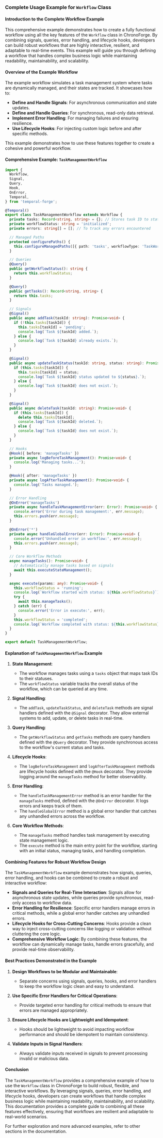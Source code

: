 ### **Complete Usage Example for `Workflow` Class**

#### **Introduction to the Complete Workflow Example**

This comprehensive example demonstrates how to create a fully functional workflow using all the key features of the `Workflow` class in ChronoForge. By combining signals, queries, error handling, and lifecycle hooks, developers can build robust workflows that are highly interactive, resilient, and adaptable to real-time events. This example will guide you through defining a workflow that handles complex business logic while maintaining readability, maintainability, and scalability.

#### **Overview of the Example Workflow**

The example workflow simulates a task management system where tasks are dynamically managed, and their states are tracked. It showcases how to:

- **Define and Handle Signals**: For asynchronous communication and state updates.
- **Define and Handle Queries**: For synchronous, read-only data retrieval.
- **Implement Error Handling**: For managing failures and ensuring resilience.
- **Use Lifecycle Hooks**: For injecting custom logic before and after specific methods.

This example demonstrates how to use these features together to create a cohesive and powerful workflow.

#### **Comprehensive Example: `TaskManagementWorkflow`**

```typescript
import {
  Workflow,
  Signal,
  Query,
  Hook,
  OnError,
  Temporal,
} from 'temporal-forge';

@Temporal()
export class TaskManagementWorkflow extends Workflow {
  private tasks: Record<string, string> = {}; // Stores task ID to status mapping
  private workflowStatus: string = 'initialized';
  private errors: string[] = []; // To track any errors encountered

  // Managed Paths
  protected configurePaths() {
    this.configureManagedPaths([{ path: 'tasks', workflowType: 'TaskWorkflow', idField: 'taskId' }]);
  }

  // Queries
  @Query()
  public getWorkflowStatus(): string {
    return this.workflowStatus;
  }

  @Query()
  public getTasks(): Record<string, string> {
    return this.tasks;
  }

  // Signals
  @Signal()
  public async addTask(taskId: string): Promise<void> {
    if (!this.tasks[taskId]) {
      this.tasks[taskId] = 'pending';
      console.log(`Task ${taskId} added.`);
    } else {
      console.log(`Task ${taskId} already exists.`);
    }
  }

  @Signal()
  public async updateTaskStatus(taskId: string, status: string): Promise<void> {
    if (this.tasks[taskId]) {
      this.tasks[taskId] = status;
      console.log(`Task ${taskId} status updated to ${status}.`);
    } else {
      console.log(`Task ${taskId} does not exist.`);
    }
  }

  @Signal()
  public async deleteTask(taskId: string): Promise<void> {
    if (this.tasks[taskId]) {
      delete this.tasks[taskId];
      console.log(`Task ${taskId} deleted.`);
    } else {
      console.log(`Task ${taskId} does not exist.`);
    }
  }

  // Hooks
  @Hook({ before: 'manageTasks' })
  private async logBeforeTaskManagement(): Promise<void> {
    console.log('Managing tasks...');
  }

  @Hook({ after: 'manageTasks' })
  private async logAfterTaskManagement(): Promise<void> {
    console.log('Tasks managed.');
  }

  // Error Handling
  @OnError('manageTasks')
  private async handleTaskManagementError(err: Error): Promise<void> {
    console.error('Error during task management:', err.message);
    this.errors.push(err.message);
  }

  @OnError('*')
  private async handleGlobalError(err: Error): Promise<void> {
    console.error('Unhandled error in workflow:', err.message);
    this.errors.push(err.message);
  }

  // Core Workflow Methods
  async manageTasks(): Promise<void> {
    // Automatically manage tasks based on signals
    await this.executeStateManagement();
  }

  async execute(params: any): Promise<void> {
    this.workflowStatus = 'running';
    console.log(`Workflow started with status: ${this.workflowStatus}`);
    try {
      await this.manageTasks();
    } catch (err) {
      console.error('Error in execute:', err);
    }
    this.workflowStatus = 'completed';
    console.log(`Workflow completed with status: ${this.workflowStatus}`);
  }
}

export default TaskManagementWorkflow;
```

#### **Explanation of `TaskManagementWorkflow` Example**

1. **State Management**:
   - The workflow manages tasks using a `tasks` object that maps task IDs to their statuses.
   - The `workflowStatus` variable tracks the overall status of the workflow, which can be queried at any time.

2. **Signal Handling**:
   - The `addTask`, `updateTaskStatus`, and `deleteTask` methods are signal handlers defined with the `@Signal` decorator. They allow external systems to add, update, or delete tasks in real-time.

3. **Query Handling**:
   - The `getWorkflowStatus` and `getTasks` methods are query handlers defined with the `@Query` decorator. They provide synchronous access to the workflow's current status and tasks.

4. **Lifecycle Hooks**:
   - The `logBeforeTaskManagement` and `logAfterTaskManagement` methods are lifecycle hooks defined with the `@Hook` decorator. They provide logging around the `manageTasks` method for better observability.

5. **Error Handling**:
   - The `handleTaskManagementError` method is an error handler for the `manageTasks` method, defined with the `@OnError` decorator. It logs errors and keeps track of them.
   - The `handleGlobalError` method is a global error handler that catches any unhandled errors across the workflow.

6. **Core Workflow Methods**:
   - The `manageTasks` method handles task management by executing state management logic.
   - The `execute` method is the main entry point for the workflow, starting with an initial status, managing tasks, and handling completion.

#### **Combining Features for Robust Workflow Design**

The `TaskManagementWorkflow` example demonstrates how signals, queries, error handling, and hooks can be combined to create a robust and interactive workflow:

- **Signals and Queries for Real-Time Interaction**: Signals allow for asynchronous state updates, while queries provide synchronous, read-only access to workflow data.
- **Error Handling for Resilience**: Specific error handlers manage errors in critical methods, while a global error handler catches any unhandled errors.
- **Lifecycle Hooks for Cross-Cutting Concerns**: Hooks provide a clean way to inject cross-cutting concerns like logging or validation without cluttering the core logic.
- **Comprehensive Workflow Logic**: By combining these features, the workflow can dynamically manage tasks, handle errors gracefully, and provide real-time observability.

#### **Best Practices Demonstrated in the Example**

1. **Design Workflows to be Modular and Maintainable**:
   - Separate concerns using signals, queries, hooks, and error handlers to keep the workflow logic clean and easy to understand.

2. **Use Specific Error Handlers for Critical Operations**:
   - Provide targeted error handling for critical methods to ensure that errors are managed appropriately.

3. **Ensure Lifecycle Hooks are Lightweight and Idempotent**:
   - Hooks should be lightweight to avoid impacting workflow performance and should be idempotent to maintain consistency.

4. **Validate Inputs in Signal Handlers**:
   - Always validate inputs received in signals to prevent processing invalid or malicious data.

#### **Conclusion**

The `TaskManagementWorkflow` provides a comprehensive example of how to use the `Workflow` class in ChronoForge to build robust, flexible, and interactive workflows. By leveraging signals, queries, error handling, and lifecycle hooks, developers can create workflows that handle complex business logic while maintaining readability, maintainability, and scalability. This documentation provides a complete guide to combining all these features effectively, ensuring that workflows are resilient and adaptable to real-world scenarios.

For further exploration and more advanced examples, refer to other sections in the documentation.
